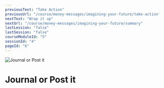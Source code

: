 ```yaml
---
previousText: "Take Action"
previousUrl: "/course/money-messages/imagining-your-future/take-action"
nextText: "Wrap it up"
nextUrl: "/course/money-messages/imagining-your-future/summary"
lastLession: "false"
lastSession: "false"
courseModuleId: "5"
sessionId: "4"
pageId: "6"
---
```



![Journal or Post it](/assets/img/journal-it.png)
# Journal or Post it
<!-- <sparkle-quiz question-id="121"></sparkle-quiz> -->
<sparkle-feed-post assignment-name="Describe the highlights of your most memorable feelings and experiences with money and share how you felt about them." ></sparkle-feed-post>

